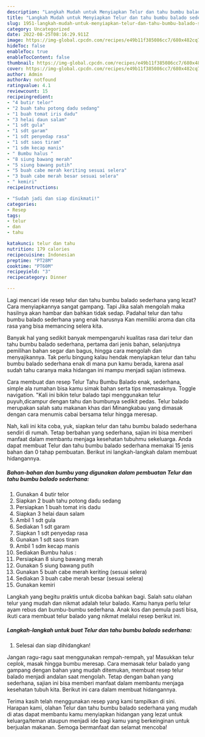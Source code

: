 ```yaml
---
description: "Langkah Mudah untuk Menyiapkan Telur dan tahu bumbu balado sederhana, Enak Banget"
title: "Langkah Mudah untuk Menyiapkan Telur dan tahu bumbu balado sederhana, Enak Banget"
slug: 1951-langkah-mudah-untuk-menyiapkan-telur-dan-tahu-bumbu-balado-sederhana-enak-banget
category: Uncategorized
date: 2022-08-25T08:16:29.911Z
image: https://img-global.cpcdn.com/recipes/e49b11f385086cc7/680x482cq70/telur-dan-tahu-bumbu-balado-sederhana-foto-resep-utama.jpg
hideToc: false
enableToc: true
enableTocContent: false
thumbnail: https://img-global.cpcdn.com/recipes/e49b11f385086cc7/680x482cq70/telur-dan-tahu-bumbu-balado-sederhana-foto-resep-utama.jpg
cover: https://img-global.cpcdn.com/recipes/e49b11f385086cc7/680x482cq70/telur-dan-tahu-bumbu-balado-sederhana-foto-resep-utama.jpg
author: Admin
authorAv: notfound
ratingvalue: 4.1
reviewcount: 15
recipeingredient:
- "4 butir telor"
- "2 buah tahu potong dadu sedang"
- "1 buah tomat iris dadu"
- "3 helai daun salam"
- "1 sdt gula"
- "1 sdt garam"
- "1 sdt penyedap rasa"
- "1 sdt saos tiram"
- "1 sdm kecap manis"
- " Bumbu halus "
- "8 siung bawang merah"
- "5 siung bawang putih"
- "5 buah cabe merah keriting sesuai selera"
- "3 buah cabe merah besar sesuai selera"
- " kemiri"
recipeinstructions:

- "Sudah jadi dan siap dinikmati!"
categories:
- Resep
tags:
- telur
- dan
- tahu

katakunci: telur dan tahu 
nutrition: 179 calories
recipecuisine: Indonesian
preptime: "PT28M"
cooktime: "PT60M"
recipeyield: "3"
recipecategory: Dinner

---
```



Lagi mencari ide resep telur dan tahu bumbu balado sederhana yang lezat? Cara menyiapkannya sangat gampang. Tapi Jika salah mengolah maka hasilnya akan hambar dan bahkan tidak sedap. Padahal telur dan tahu bumbu balado sederhana yang enak harusnya Kan memiliki aroma dan cita rasa yang bisa memancing selera kita.


Banyak hal yang sedikit banyak mempengaruhi kualitas rasa dari telur dan tahu bumbu balado sederhana, pertama dari jenis bahan, selanjutnya pemilihan bahan segar dan bagus, hingga cara mengolah dan menyajikannya. Tak perlu bingung kalau hendak menyiapkan telur dan tahu bumbu balado sederhana enak di mana pun kamu berada, karena asal sudah tahu caranya maka hidangan ini mampu menjadi sajian istimewa.

Cara membuat dan resep Telur Tahu Bumbu Balado enak, sederhana, simple ala rumahan bisa kamu simak bahan serta tips memasaknya. Toggle navigation. &#34;Kali ini bikin telur balado tapi menggunakan telur puyuh,dicampur dengan tahu dan bumbunya sedikit pedas. Telur balado merupakan salah satu makanan khas dari Minangkabau yang dimasak dengan cara menumis cabai bersama telur hingga meresap.


Nah, kali ini kita coba, yuk, siapkan telur dan tahu bumbu balado sederhana sendiri di rumah. Tetap berbahan yang sederhana, sajian ini bisa memberi manfaat dalam membantu menjaga kesehatan tubuhmu sekeluarga. Anda dapat membuat Telur dan tahu bumbu balado sederhana memakai 15 jenis bahan dan 0 tahap pembuatan. Berikut ini langkah-langkah dalam membuat hidangannya.

<!--inarticleads1-->

##### Bahan-bahan dan bumbu yang digunakan dalam pembuatan Telur dan tahu bumbu balado sederhana:

1. Gunakan 4 butir telor
1. Siapkan 2 buah tahu potong dadu sedang
1. Persiapkan 1 buah tomat iris dadu
1. Siapkan 3 helai daun salam
1. Ambil 1 sdt gula
1. Sediakan 1 sdt garam
1. Siapkan 1 sdt penyedap rasa
1. Gunakan 1 sdt saos tiram
1. Ambil 1 sdm kecap manis
1. Sediakan  Bumbu halus :
1. Persiapkan 8 siung bawang merah
1. Gunakan 5 siung bawang putih
1. Gunakan 5 buah cabe merah keriting (sesuai selera)
1. Sediakan 3 buah cabe merah besar (sesuai selera)
1. Gunakan  kemiri


Langkah yang begitu praktis untuk dicoba bahkan bagi. Salah satu olahan telur yang mudah dan nikmat adalah telur balado. Kamu hanya perlu telur ayam rebus dan bumbu-bumbu sederhana. Anak kos dan pemula pasti bisa, ikuti cara membuat telur balado yang nikmat melalui resep berikut ini. 

<!--inarticleads2-->

##### Langkah-langkah untuk buat Telur dan tahu bumbu balado sederhana:


1. Selesai dan siap dihidangkan!

Jangan ragu-ragu saat menggunakan rempah-rempah, ya! Masukkan telur ceplok, masak hingga bumbu meresap. Cara memasak telur balado yang gampang dengan bahan yang mudah ditemukan, membuat resep telur balado menjadi andalan saat mengolah. Tetap dengan bahan yang sederhana, sajian ini bisa memberi manfaat dalam membantu menjaga kesehatan tubuh kita. Berikut ini cara dalam membuat hidangannya. 

Terima kasih telah menggunakan resep yang kami tampilkan di sini. Harapan kami, olahan Telur dan tahu bumbu balado sederhana yang mudah di atas dapat membantu kamu menyiapkan hidangan yang lezat untuk keluarga/teman ataupun menjadi ide bagi kamu yang berkeinginan untuk berjualan makanan. Semoga bermanfaat dan selamat mencoba!
